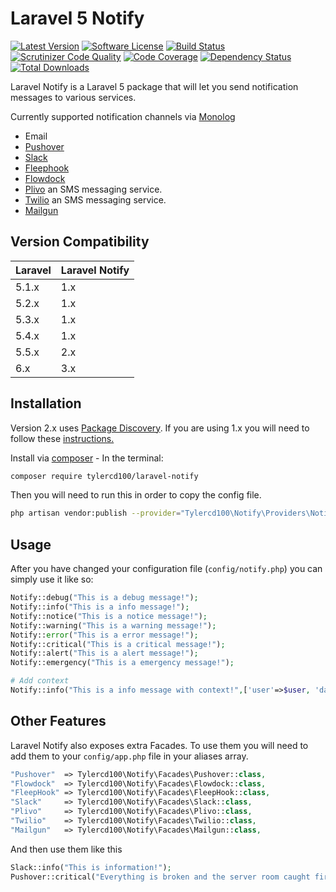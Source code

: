 # Laravel 5 Notify
[![Latest Version](https://img.shields.io/github/release/tylercd100/laravel-notify.svg?style=flat-square)](https://github.com/tylercd100/laravel-notify/releases)
[![Software License](https://img.shields.io/badge/license-MIT-brightgreen.svg?style=flat-square)](LICENSE.md)
[![Build Status](https://travis-ci.org/tylercd100/laravel-notify.svg?branch=master)](https://travis-ci.org/tylercd100/laravel-notify)
[![Scrutinizer Code Quality](https://scrutinizer-ci.com/g/tylercd100/laravel-notify/badges/quality-score.png?b=master)](https://scrutinizer-ci.com/g/tylercd100/laravel-notify/?branch=master)
[![Code Coverage](https://scrutinizer-ci.com/g/tylercd100/laravel-notify/badges/coverage.png?b=master)](https://scrutinizer-ci.com/g/tylercd100/laravel-notify/?branch=master)
[![Dependency Status](https://www.versioneye.com/user/projects/56f3252c35630e0029db0187/badge.svg?style=flat)](https://www.versioneye.com/user/projects/56f3252c35630e0029db0187)
[![Total Downloads](https://img.shields.io/packagist/dt/tylercd100/laravel-notify.svg?style=flat-square)](https://packagist.org/packages/tylercd100/laravel-notify)

Laravel Notify is a Laravel 5 package that will let you send notification messages to various services.

Currently supported notification channels via [Monolog](https://github.com/Seldaek/monolog)
- Email
- [Pushover](https://pushover.net/)
- [Slack](https://slack.com/)
- [Fleephook](https://fleep.io/)
- [Flowdock](https://www.flowdock.com/)
- [Plivo](https://www.plivo.com/) an SMS messaging service.
- [Twilio](https://www.twilio.com/) an SMS messaging service.
- [Mailgun](https://mailgun.com)

## Version Compatibility

 Laravel  | Laravel Notify
:---------|:----------------
 5.1.x    | 1.x
 5.2.x    | 1.x
 5.3.x    | 1.x
 5.4.x    | 1.x
 5.5.x    | 2.x
 6.x      | 3.x

## Installation

Version 2.x uses [Package Discovery](https://laravel.com/docs/5.5/packages#package-discovery). If you are using 1.x you will need to follow these [instructions.](https://github.com/tylercd100/laravel-notify/tree/1.8.5)

Install via [composer](https://getcomposer.org/) - In the terminal:
```bash
composer require tylercd100/laravel-notify
```

Then you will need to run this in order to copy the config file.
```bash
php artisan vendor:publish --provider="Tylercd100\Notify\Providers\NotifyServiceProvider"
```

## Usage

After you have changed your configuration file (`config/notify.php`) you can simply use it like so:
```php
Notify::debug("This is a debug message!");
Notify::info("This is a info message!");
Notify::notice("This is a notice message!");
Notify::warning("This is a warning message!");
Notify::error("This is a error message!");
Notify::critical("This is a critical message!");
Notify::alert("This is a alert message!");
Notify::emergency("This is a emergency message!");

# Add context
Notify::info("This is a info message with context!",['user'=>$user, 'data'=>$data]);
```

## Other Features
Laravel Notify also exposes extra Facades. To use them you will need to add them to your `config/app.php` file in your aliases array.
```php
"Pushover"  => Tylercd100\Notify\Facades\Pushover::class,
"Flowdock"  => Tylercd100\Notify\Facades\Flowdock::class,
"FleepHook" => Tylercd100\Notify\Facades\FleepHook::class,
"Slack"     => Tylercd100\Notify\Facades\Slack::class,
"Plivo"     => Tylercd100\Notify\Facades\Plivo::class,
"Twilio"    => Tylercd100\Notify\Facades\Twilio::class,
"Mailgun"   => Tylercd100\Notify\Facades\Mailgun::class,
```
And then use them like this
```php
Slack::info("This is information!");
Pushover::critical("Everything is broken and the server room caught fire!");
```
